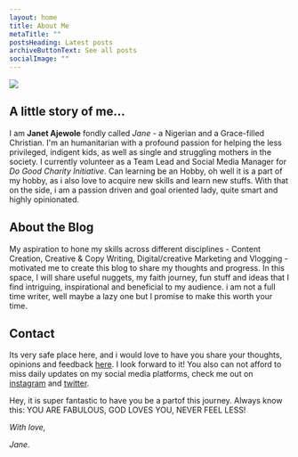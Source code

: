 ```yaml
---
layout: home
title: About Me
metaTitle: ""
postsHeading: Latest posts
archiveButtonText: See all posts
socialImage: ""
---
```



![](/images/fav.jpg)

## **A little story of me...**

I am **Janet Ajewole** fondly called *Jane -* a Nigerian and a Grace-filled Christian. I'm an humanitarian with a profound passion for helping the less privileged, indigent kids, as well as single and struggling mothers in the society. I currently volunteer as a Team Lead and Social Media Manager for *Do Good Charity Initiative*. Can learning be an Hobby, oh well it is a part of my hobby, as i also love to acquire new skills and learn new stuffs. With that on the side, i am a passion driven and goal oriented  lady, quite smart and highly opinionated. 

## **About the Blog**

My aspiration to hone my skills across different disciplines - Content Creation, Creative & Copy Writing, Digital/creative Marketing and Vlogging - motivated me to create this blog to share my thoughts and progress. In this space, I will share useful nuggets, my faith journey, fun stuff and ideas that I find intriguing, inspirational and beneficial to my audience. i am not a full time writer, well maybe a lazy one but I promise to make this worth your time. 

## **Contact**

Its very safe place here, and i would love to have you share your thoughts, opinions and feedback [](ajewoleglory@gmail.com)[here](ajewoleglory@gmail.com). I look forward to it! You also can not afford to miss daily updates on my social media platforms, check me out on [instagram](https://www.instagram.com/jane_vigour/) and [twitter](https://twitter.com/JaneVigour). 

Hey, it is super fantastic to have you be a partof this journey. Always know this: YOU ARE FABULOUS, GOD LOVES YOU, NEVER FEEL LESS! 

*With love,* 

*Jane.*